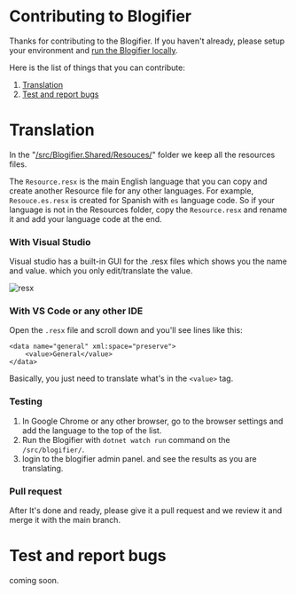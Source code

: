 # Contributing to Blogifier
Thanks for contributing to the Blogifier. If you haven't already, please setup your environment and [run the Blogifier locally](https://github.com/blogifierdotnet/Blogifier/blob/main/README.md#installation--the-source-code).

Here is the list of things that you can contribute:

1. [Translation](#translation)
2. [Test and report bugs](#test-and-report-bugs)

# Translation

In the "[/src/Blogifier.Shared/Resouces/](https://github.com/blogifierdotnet/Blogifier/tree/main/src/Blogifier.Shared/Resources)" folder we keep all the resources files.

The `Resource.resx` is the main English language that you can copy and create another Resource file for any other languages. For example, `Resouce.es.resx` is created for Spanish with `es` language code. So if your language is not in the Resources folder, copy the `Resource.resx` and rename it and add your language code at the end.

### With Visual Studio
Visual studio has a built-in GUI for the .resx files which shows you the name and value. which you only edit/translate the value.

![resx](https://user-images.githubusercontent.com/6384978/116900447-fd79a880-ac4d-11eb-89e3-a4dc1f250720.png)

### With VS Code or any other IDE
Open the `.resx` file and scroll down and you'll see lines like this:

```
<data name="general" xml:space="preserve">
    <value>General</value>
</data>
```

Basically, you just need to translate what's in the `<value>` tag.

### Testing
1. In Google Chrome or any other browser, go to the browser settings and add the language to the top of the list.
2. Run the Blogifier with `dotnet watch run` command on the `/src/blogifier/`.
3. login to the blogifier admin panel. and see the results as you are translating.

### Pull request
After It's done and ready, please give it a pull request and we review it and merge it with the main branch.

# Test and report bugs
coming soon.

